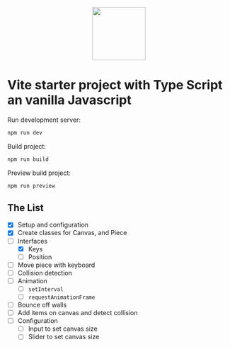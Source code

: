 <p align="center"><a href="https://naykel.com.au" target="_blank"><img src="https://avatars0.githubusercontent.com/u/32632005?s=460&u=d1df6f6e0bf29668f8a4845271e9be8c9b96ed83&v=4" width="120"></a></p>


# Vite starter project with Type Script an vanilla Javascript

Run development server:

```bash
npm run dev
```

Build project:

```bash
npm run build
```

Preview build project:

```bash
npm run preview
```

## The List

- [x] Setup and configuration
- [x] Create classes for Canvas, and Piece
- [ ] Interfaces
    - [x] Keys
    - [ ] Position
- [ ] Move piece with keyboard
- [ ] Collision detection
- [ ] Animation
    - [ ] `setInterval`
    - [ ] `requestAnimationFrame`
- [ ] Bounce off walls
- [ ] Add items on canvas and detect collision
- [ ] Configuration
    - [ ] Input to set canvas size
    - [ ] Slider to set canvas size
